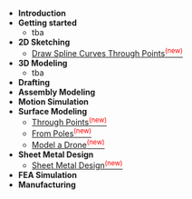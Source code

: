 * **Introduction**
* **Getting started**
  * tba
* **2D Sketching**
  * [Draw Spline Curves Through Points<sup style="color:red">(new)<sup>](spline-through-point-from-file.md)
* **3D Modeling**
  * tba
* **Drafting**
* **Assembly Modeling**
* **Motion Simulation**
* **Surface Modeling**
  * [Through Points<sup style="color:red">(new)<sup>](surface-through-points.md)
  * [From Poles<sup style="color:red">(new)<sup>](surface-from-poles.md)
  * [Model a Drone<sup style="color:red">(new)<sup>](surface-model-a-drone.md)
* **Sheet Metal Design**
  * [Sheet Metal Design<sup style="color:red">(new)<sup>](sheet-metal-design.md)
* **FEA Simulation**
* **Manufacturing**

